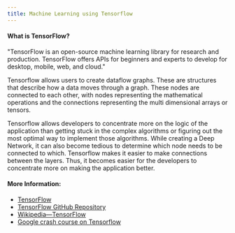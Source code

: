 ```yaml
---
title: Machine Learning using Tensorflow
---
```


#### What is TensorFlow?
"TensorFlow is an open-source machine learning library for research and production. TensorFlow offers APIs for beginners and experts to develop for desktop, mobile, web, and cloud."

Tensorflow allows users to create dataflow graphs. These are structures that describe how a data moves through a graph. These nodes are connected to each other, with nodes representing the mathematical operations and the connections representing the multi dimensional arrays or tensors.

Tensorflow allows developers to concentrate more on the logic of the application than getting stuck in the complex algorithms or figuring out the most optimal way to implement those algorithms. While creating a Deep Network, it can also become tedious to determine which node needs to be connected to which. Tensorflow makes it easier to make connections between the layers. Thus, it becomes easier for the developers to concentrate more on making the application better.

#### More Information:
* [TensorFlow](https://www.tensorflow.org)
* [TensorFlow GitHub Repository](https://github.com/tensorflow)
* [Wikipedia—TensorFlow](https://en.wikipedia.org/wiki/TensorFlow)
* [Google crash course on Tensorflow](https://developers.google.com/machine-learning/crash-course/)
